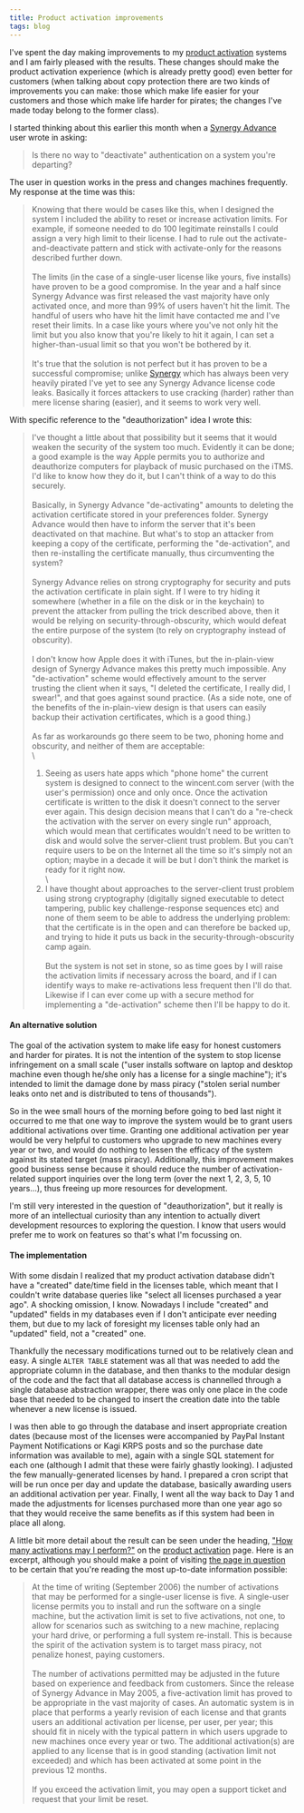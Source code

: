 ```yaml
---
title: Product activation improvements
tags: blog
---
```


I've spent the day making improvements to my [product activation](http://www.wincent.com/a/support/activation/) systems and I am fairly pleased with the results. These changes should make the product activation experience (which is already pretty good) even better for customers (when talking about copy protection there are two kinds of improvements you can make: those which make life easier for your customers and those which make life harder for pirates; the changes I've made today belong to the former class).

I started thinking about this earlier this month when a [Synergy Advance](http://synergyadvance.com/) user wrote in asking:

> Is there no way to "deactivate" authentication on a system you're departing?





The user in question works in the press and changes machines frequently. My response at the time was this:

> Knowing that there would be cases like this, when I designed the system I included the ability to reset or increase activation limits. For example, if someone needed to do 100 legitimate reinstalls I could assign a very high limit to their license. I had to rule out the activate-and-deactivate pattern and stick with activate-only for the reasons described further down.\
> \
> The limits (in the case of a single-user license like yours, five installs) have proven to be a good compromise. In the year and a half since Synergy Advance was first released the vast majority have only activated once, and more than 99% of users haven't hit the limit. The handful of users who have hit the limit have contacted me and I've reset their limits. In a case like yours where you've not only hit the limit but you also know that you're likely to hit it again, I can set a higher-than-usual limit so that you won't be bothered by it.\
> \
> It's true that the solution is not perfect but it has proven to be a successful compromise; unlike [Synergy](http://synergy.wincent.com/) which has always been very heavily pirated I've yet to see any Synergy Advance license code leaks. Basically it forces attackers to use cracking (harder) rather than mere license sharing (easier), and it seems to work very well.

With specific reference to the "deauthorization" idea I wrote this:

> I've thought a little about that possibility but it seems that it would weaken the security of the system too much. Evidently it can be done; a good example is the way Apple permits you to authorize and deauthorize computers for playback of music purchased on the iTMS. I'd like to know how they do it, but I can't think of a way to do this securely.\
> \
> Basically, in Synergy Advance "de-activating" amounts to deleting the activation certificate stored in your preferences folder. Synergy Advance would then have to inform the server that it's been deactivated on that machine. But what's to stop an attacker from keeping a copy of the certificate, performing the "de-activation", and then re-installing the certificate manually, thus circumventing the system?\
> \
> Synergy Advance relies on strong cryptography for security and puts the activation certificate in plain sight. If I were to try hiding it somewhere (whether in a file on the disk or in the keychain) to prevent the attacker from pulling the trick described above, then it would be relying on security-through-obscurity, which would defeat the entire purpose of the system (to rely on cryptography instead of obscurity).\
> \
> I don't know how Apple does it with iTunes, but the in-plain-view design of Synergy Advance makes this pretty much impossible. Any "de-activation" scheme would effectively amount to the server trusting the client when it says, "I deleted the certificate, I really did, I swear!", and that goes against sound practice. (As a side note, one of the benefits of the in-plain-view design is that users can easily backup their activation certificates, which is a good thing.)\
> \
> As far as workarounds go there seem to be two, phoning home and obscurity, and neither of them are acceptable:\
> \
> 1. Seeing as users hate apps which "phone home" the current system is designed to connect to the wincent.com server (with the user's permission) once and only once. Once the activation certificate is written to the disk it doesn't connect to the server ever again. This design decision means that I can't do a "re-check the activation with the server on every single run" approach, which would mean that certificates wouldn't need to be written to disk and would solve the server-client trust problem. But you can't require users to be on the Internet all the time so it's simply not an option; maybe in a decade it will be but I don't think the market is ready for it right now.\
> \
> 2. I have thought about approaches to the server-client trust problem using strong cryptography (digitally signed executable to detect tampering, public key challenge-response sequences etc) and none of them seem to be able to address the underlying problem: that the certificate is in the open and can therefore be backed up, and trying to hide it puts us back in the security-through-obscurity camp again.\
> \
> But the system is not set in stone, so as time goes by I will raise the activation limits if necessary across the board, and if I can identify ways to make re-activations less frequent then I'll do that. Likewise if I can ever come up with a secure method for implementing a "de-activation" scheme then I'll be happy to do it.

#### An alternative solution

The goal of the activation system to make life easy for honest customers and harder for pirates. It is not the intention of the system to stop license infringement on a small scale ("user installs software on laptop and desktop machine even though he/she only has a license for a single machine"); it's intended to limit the damage done by mass piracy ("stolen serial number leaks onto net and is distributed to tens of thousands").

So in the wee small hours of the morning before going to bed last night it occurred to me that one way to improve the system would be to grant users additional activations over time. Granting one additional activation per year would be very helpful to customers who upgrade to new machines every year or two, and would do nothing to lessen the efficacy of the system against its stated target (mass piracy). Additionally, this improvement makes good business sense because it should reduce the number of activation-related support inquiries over the long term (over the next 1, 2, 3, 5, 10 years...), thus freeing up more resources for development.

I'm still very interested in the question of "deauthorization", but it really is more of an intellectual curiosity than any intention to actually divert development resources to exploring the question. I know that users would prefer me to work on features so that's what I'm focussing on.

#### The implementation

With some disdain I realized that my product activation database didn't have a "created" date/time field in the licenses table, which meant that I couldn't write database queries like "select all licenses purchased a year ago". A shocking omission, I know. Nowadays I include "created" and "updated" fields in my databases even if I don't anticipate ever needing them, but due to my lack of foresight my licenses table only had an "updated" field, not a "created" one.

Thankfully the necessary modifications turned out to be relatively clean and easy. A single `ALTER TABLE` statement was all that was needed to add the appropriate column in the database, and then thanks to the modular design of the code and the fact that all database access is channelled through a single database abstraction wrapper, there was only one place in the code base that needed to be changed to insert the creation date into the table whenever a new license is issued.

I was then able to go through the database and insert appropriate creation dates (because most of the licenses were accompanied by PayPal Instant Payment Notifications or Kagi KRPS posts and so the purchase date information was available to me), again with a single SQL statement for each one (although I admit that these were fairly ghastly looking). I adjusted the few manually-generated licenses by hand. I prepared a cron script that will be run once per day and update the database, basically awarding users an additional activation per year. Finally, I went all the way back to Day 1 and made the adjustments for licenses purchased more than one year ago so that they would receive the same benefits as if this system had been in place all along.

A little bit more detail about the result can be seen under the heading, ["How many activations may I perform?"](http://www.wincent.com/a/support/activation/#limits) on the [product activation](http://www.wincent.com/a/support/activation/) page. Here is an excerpt, although you should make a point of visiting [the page in question](http://www.wincent.com/a/support/activation/#limits) to be certain that you're reading the most up-to-date information possible:

> At the time of writing (September 2006) the number of activations that may be performed for a single-user license is five. A single-user license permits you to install and run the software on a single machine, but the activation limit is set to five activations, not one, to allow for scenarios such as switching to a new machine, replacing your hard drive, or performing a full system re-install. This is because the spirit of the activation system is to target mass piracy, not penalize honest, paying customers.\
> \
> The number of activations permitted may be adjusted in the future based on experience and feedback from customers. Since the release of Synergy Advance in May 2005, a five-activation limit has proved to be appropriate in the vast majority of cases. An automatic system is in place that performs a yearly revision of each license and that grants users an additional activation per license, per user, per year; this should fit in nicely with the typical pattern in which users upgrade to new machines once every year or two. The additional activation(s) are applied to any license that is in good standing (activation limit not exceeded) and which has been activated at some point in the previous 12 months.\
> \
> If you exceed the activation limit, you may open a support ticket and request that your limit be reset.
